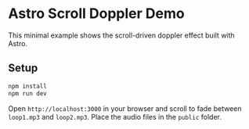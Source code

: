 # Astro Scroll Doppler Demo

This minimal example shows the scroll-driven doppler effect built with Astro.

## Setup

```bash
npm install
npm run dev
```

Open `http://localhost:3000` in your browser and scroll to fade between `loop1.mp3` and `loop2.mp3`. Place the audio files in the `public` folder.
